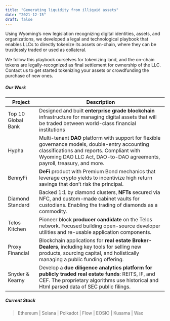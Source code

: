 ```yaml
---
title: "Generating liquidity from illiquid assets"
date: "2021-12-15"
draft: false
---
```


Using Wyoming’s new legislation recognizing digital identities, assets, and organizations, we developed a legal and technological playbook that enables LLCs to directly tokenize its assets on-chain, where they can be trustlessly traded or used as collateral.

We follow this playbook ourselves for tokenizing land, and the on-chain tokens are legally-recognized as final settlement for ownership of the LLC. Contact us to get started tokenizing your assets or crowdfunding the purchase of new ones.

##### Our Work
| Project | Description |
| ----------- | ----------- |
| Top 10 Global Bank      | Designed and built **enterprise grade blockchain** infrastructure for managing digital assets that will be traded between world-class financial institutions       |
| Hypha   | Multi-tenant **DAO** platform with support for flexible governance models, double-entry accounting classifications and reports. Compliant with Wyoming DAO LLC Act, DAO-to-DAO agreements, payroll, treasury, and more.  |
| BennyFi | **DeFi** product with Premium Bond mechanics that leverage crypto yields to incentivize high return savings that don’t risk the principal.|
| Diamond Standard | Backed 1:1 by diamond clusters, **NFTs** secured via NFC, and custom-made cabinet vaults for custodians. Enabling the trading of diamonds as a commodity.|
| Telos Kitchen  | Pioneer block **producer candidate** on the Telos network. Focused building open-source developer utilities and re-usable application components. |
| Proxy Financial | Blockchain applications for **real estate Broker-Dealers**, including key tools for selling new products, sourcing capital, and holistically managing a public funding offering. |
| Snyder & Kearny | Develop a **due diligence analytics platform for publicly traded real estate funds**: REITS, IF, and CEF. The proprietary algorithms use historical and Html parsed data of SEC public filings. |

##### Current Stack
> Ethereum | Solana | Polkadot | Flow | EOSIO | Kusama | Wax